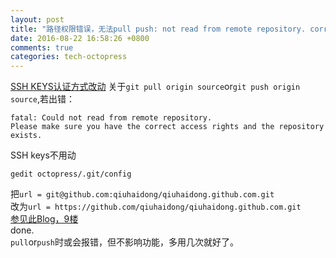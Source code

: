 ```yaml
---
layout: post
title: "路径权限错误，无法pull push: not read from remote repository. correct access rights and the repository exists."
date: 2016-08-22 16:58:26 +0800
comments: true
categories: tech-octopress
---
```

[SSH KEYS认证方式改动](https://help.github.com/articles/securing-your-github-pages-site-with-https/)
关于`git pull origin source`or`git push origin source`,若出错：  

    fatal: Could not read from remote repository. 
    Please make sure you have the correct access rights and the repository exists.

SSH keys不用动  

    gedit octopress/.git/config

把`url = git@github.com:qiuhaidong/qiuhaidong.github.com.git`  
改为`url = https://github.com/qiuhaidong/qiuhaidong.github.com.git`  
[参见此Blog，9楼](http://bbs.csdn.net/topics/390909877)  
done.  
`pull`or`push`时或会报错，但不影响功能，多用几次就好了。
